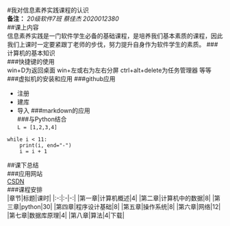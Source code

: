 #我对信息素养实践课程的认识  
**备注：** *20级软件7班 蔡佳杰 2020012380*  
##课上内容  
信息素养实践是一门软件学生必备的基础课程，是培养我们基本素质的课程，因此我们上课时一定要紧跟丁老师的步伐，努力提升自身作为软件学生的素质。
###计算机的基本知识  
###快捷键的使用  
win+D为返回桌面
win+左或右为左右分屏
ctrl+alt+delete为任务管理器
等等
###虚拟机的安装和应用
###github应用  
+ 注册
+ 建库
+ 导入
###markdown的应用  
###与Python结合  
`L = [1,2,3,4]`
```i = 1
while i < 11:
    print(i, end="-")
    i = i + 1
```
##课下总结  
###应用网站  
[CSDN](https://blog.csdn.net/sinat_22797429/article/details/52974038)   
###课程安排  
|章节|标题|课时|
|:-:|:-|-:|
|第一章|计算机概述|4|
|第二章|计算机中的数据|8|
|第三章|python|30|
|第四章|程序设计基础|8|
|第五章|操作系统|8|
|第六章|网络|12|
|第七章|数据库原理|4|
|第八章|算法|4|下载|